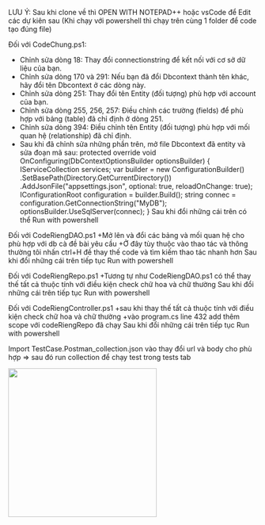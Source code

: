 LƯU Ý: Sau khi clone về thì OPEN WITH NOTEPAD++ hoặc vsCode để Edit các dự kiên sau (Khi chạy với powershell thì chạy trên cùng 1 folder để code tạo đúng file)

Đối với CodeChung.ps1:
+ Chỉnh sửa dòng 18: Thay đổi connectionstring để kết nối với cơ sở dữ liệu của bạn.
+ Chỉnh sửa dòng 170 và 291: Nếu bạn đã đổi Dbcontext thành tên khác, hãy đổi tên Dbcontext ở các dòng này.
+ Chỉnh sửa dòng 251: Thay đổi tên Entity (đối tượng) phù hợp với account của bạn.
+ Chỉnh sửa dòng 255, 256, 257: Điều chỉnh các trường (fields) để phù hợp với bảng (table) đã chỉ định ở dòng 251.
+ Chỉnh sửa dòng 394: Điều chỉnh tên Entity (đối tượng) phù hợp với mối quan hệ (relationship) đã chỉ định.
+ Sau khi đã chỉnh sửa những phần trên, mở file Dbcontext đã entity và sửa đoạn mã sau:
	protected override void OnConfiguring(DbContextOptionsBuilder optionsBuilder)
        {
            IServiceCollection services;
            var builder = new ConfigurationBuilder()
                .SetBasePath(Directory.GetCurrentDirectory())
                .AddJsonFile("appsettings.json", optional: true, reloadOnChange: true);
            IConfigurationRoot configuration = builder.Build();
            string connec = configuration.GetConnectionString("MyDB");
            optionsBuilder.UseSqlServer(connec);
        }
Sau khi đổi những cái trên có thể Run with powershell



Đối với CodeRiengDAO.ps1
	+Mở lên và đổi các bảng và mối quan hệ cho phù hợp với db cà đề bài yêu cầu
	+Ở đây tùy thuộc vào thao tác và thông thường tôi nhấn ctrl+H đề thay thế code và tìm kiếm thao tác nhanh hơn
Sau khi đổi những cái trên tiếp tục Run with powershell



Đối với CodeRiengRepo.ps1 
	+Tương tự như CodeRiengDAO.ps1 có thể thay thế tất cả thuộc tính với điều kiện check chữ hoa và chữ thường
Sau khi đổi những cái trên tiếp tục Run with powershell
	

Đối với CodeRiengController.ps1 
 	+sau khi thay thế tất cả thuộc tính với điều kiện check chữ hoa và chữ thường
	+vào program.cs line 432 add thêm scope với codeRiengRepo đã chạy 
Sau khi đổi những cái trên tiếp tục Run with powershell

Import TestCase.Postman_collection.json vào thay đổi url và body cho phù hợp => sau đó run collection để chạy test trong tests tab 

<img src="https://user-images.githubusercontent.com/90783531/255421132-a5791677-e5ab-4ac8-a064-7450e430c2d7.png" width="300"/>
